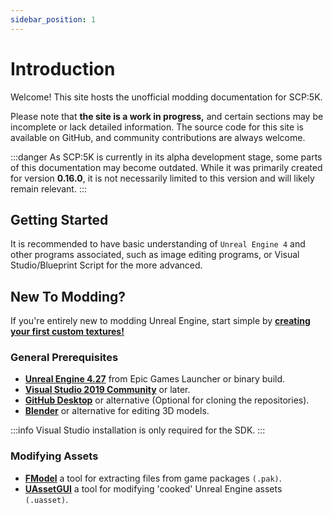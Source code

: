 ```yaml
---
sidebar_position: 1
---
```


# Introduction

Welcome! This site hosts the unofficial modding documentation for SCP:5K.

Please note that **the site is a work in progress,** and certain sections may be incomplete or lack detailed information. The source code for this site is available on GitHub, and community contributions are always welcome.

:::danger
As SCP:5K is currently in its alpha development stage, some parts of this documentation may become outdated. While it was primarily created for version **0.16.0**, it is not necessarily limited to this version and will likely remain relevant.
:::

## Getting Started

It is recommended to have basic understanding of `Unreal Engine 4` and other programs associated, such as image editing programs, or Visual Studio/Blueprint Script for the more advanced.

## New To Modding?

If you're entirely new to modding Unreal Engine, start simple by **[creating your first custom textures!](basics/textures/index.md)**


### General Prerequisites

* **[Unreal Engine 4.27](https://www.unrealengine.com/en-US/download)** from Epic Games Launcher or binary build.
* **[Visual Studio 2019 Community](https://visualstudio.microsoft.com/thank-you-downloading-visual-studio/?sku=Community&channel=Release&version=VS2022&source=VSLandingPage&cid=2030&passive=false)** or later.
* **[GitHub Desktop](https://github.com/apps/desktop)** or alternative (Optional for cloning the repositories).
* **[Blender](https://store.steampowered.com/app/365670/Blender/)** or alternative for editing 3D models.

:::info
Visual Studio installation is only required for the SDK.
:::


### Modifying Assets

* **[FModel](https://fmodel.app)** a tool for extracting files from game packages `(.pak)`.
* **[UAssetGUI](https://github.com/atenfyr/UAssetGUI/releases)** a tool for modifying 'cooked' Unreal Engine assets `(.uasset)`.